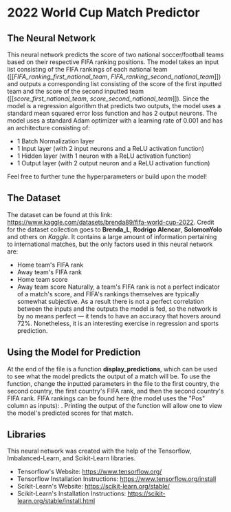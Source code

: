 # 2022 World Cup Match Predictor

## The Neural Network

This neural network predicts the score of two national soccer/football teams based on their respective FIFA ranking positions. The model takes an input list consisting of the FIFA rankings of each national team ([[*FIFA_ranking_first_national_team*, *FIFA_ranking_second_national_team*]]) and outputs a corresponding list consisting of the score of the first inputted team and the score of the second inputted team ([[*score_first_national_team*, *score_second_national_team*]]). Since the model is a regression algorithm that predicts two outputs, the model uses a standard mean squared error loss function and has 2 output neurons. The model uses a standard Adam optimizer with a learning rate of 0.001 and has an architecture consisting of:
- 1 Batch Normalization layer
- 1 Input layer (with 2 input neurons and a ReLU activation function)
- 1 Hidden layer (with 1 neuron with a ReLU activation function)
- 1 Output layer (with 2 output neuron and a ReLU activation function)

Feel free to further tune the hyperparameters or build upon the model!

## The Dataset
The dataset can be found at this link: https://www.kaggle.com/datasets/brenda89/fifa-world-cup-2022. Credit for the dataset collection goes to **Brenda_L**, **Rodrigo Alencar**, **SolomonYolo** and others on *Kaggle*. It contains a large amount of information pertaining to international matches, but the only factors used in this neural network are:
- Home team's FIFA rank
- Away team's FIFA rank
- Home team score
- Away team score
Naturally, a team's FIFA rank is not a perfect indicator of a match's score, and FIFA's rankings themselves are typically somewhat subjective. As a result there is not a perfect correlation between the inputs and the outputs the model is fed, so the network is by no means perfect — it tends to have an accuracy that hovers around 72%. Nonetheless, it is an interesting exercise in regression and sports prediction.

## Using the Model for Prediction
At the end of the file is a function **display_predictions**, which can be used to see what the model predicts the output of a match will be. To use the function, change the inputted parameters in the file to the first country, the second country, the first country's FIFA rank, and then the second country's FIFA rank. FIFA rankings can be found here (the model uses the "Pos" column as inputs): . Printing the output of the function will allow one to view the model's predicted scores for that match. 

## Libraries
This neural network was created with the help of the Tensorflow, Imbalanced-Learn, and Scikit-Learn libraries.
- Tensorflow's Website: https://www.tensorflow.org/
- Tensorflow Installation Instructions: https://www.tensorflow.org/install
- Scikit-Learn's Website: https://scikit-learn.org/stable/
- Scikit-Learn's Installation Instructions: https://scikit-learn.org/stable/install.html
